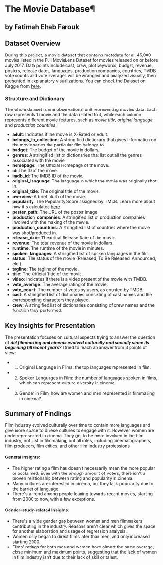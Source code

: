 # The Movie Database¶
## by Fatimah Ehab Farouk


## Dataset Overview

During this project, a movie dataset that contains metadata for all 45,000 movies listed in the Full MovieLens Dataset for movies released on or before July 2017. Data points include cast, crew, plot keywords, budget, revenue, posters, release dates, languages, production companies, countries, TMDB vote counts and vote averages will be wrangled and analyzed visually, then presented in explanatory visualizations. You can check the Dataset on Kaggle from [here](https://www.kaggle.com/rounakbanik/the-movies-dataset?select=movies_metadata.csv).

### Structure and Dictionary

The whole dataset is one observational unit representing movies data. Each row represents 1 movie and the data related to it, while each column represents different movie features, such as *movie title, original language* and *production countries*.

- **adult**: Indicates if the movie is X-Rated or Adult. 
- **belongs_to_collection**: A stringified dictionary that gives information on the movie series the particular film belongs to. 
- **budget**: The budget of the movie in dollars. 
- **genres**: A stringified list of dictionaries that list out all the genres associated with the movie. 
- **homepage**: The Official Homepage of the move. 
- **id**: The ID of the move. 
- **imdb_id**: The IMDB ID of the movie. 
- **original_language**: The language in which the movie was originally shot in. 
- **original_title**: The original title of the movie. 
- **overview**: A brief blurb of the movie. 
- **popularity**: The Popularity Score assigned by TMDB. Learn more about how it's calculated [here](https://developers.themoviedb.org/3/getting-started/popularity).
- **poster_path**: The URL of the poster image. 
- **production_companies**: A stringified list of production companies involved with the making of the movie. 
- **production_countries**: A stringified list of countries where the movie was shot/produced in. 
- **release_date**: Theatrical Release Date of the movie. 
- **revenue**: The total revenue of the movie in dollars. 
- **runtime**: The runtime of the movie in minutes. 
- **spoken_languages**: A stringified list of spoken languages in the film. 
- **status**: The status of the movie (Released, To Be Released, Announced, etc.) 
- **tagline**: The tagline of the movie. 
- **title**: The Official Title of the movie. 
- **video**: Indicates if there is a video present of the movie with TMDB. 
- **vote_average**: The average rating of the movie. 
- **vote_count**: The number of votes by users, as counted by TMDB.
- **cast**: A stringified list of dictionaries consisting of cast names and the corresponding characters they played.
- **crew**: A stringified list of dictionaries consisting of crew names and the function they performed.

## Key Insights for Presentation
The presentation focuses on cultural aspects trying to answer the question of ***did filmmaking and cinema evolved culturally and socially since its beginning till recent years?*** I tried to reach an answer from 3 points of view:
- 1. Original Language in Films: the top languages represented in film.
- 2. Spoken Languages in Film: the number of languages spoken in films, which can represent culture diversity in cinema.
- 3. Gender in Film: how are women and men represented in filmmaking in cinema?

## Summary of Findings

Film industry evolved culturally over time to contain more languages and give more space to divese cultures to engage with it. However, women are underrepresented in cinema. They got to be more involved in the film industry, not just in filmmaking, but all roles, including cinematographers, film producers, film critics, and other film industry professions.

#### General Insights:
- The higher rating a film has doesn't necessarily mean the more popular or acclaimed. Even with the *enough* amount of voters, there isn't a proven relationship between rating and popularity in cinema.
- Many cultures are interested in cinema, but they lack popularity due to the barrier of language.
- There's a trend among people leaning towards recent movies, starting from 2000 to now, with a few exceptions.

#### Gender-study-related Insights:
- There's a wide gender gap between women and men filmmakers contributing in the industry. Reasons aren't clear which gives the space for another elaboration and usage of regression analysis.
- Women only began to direct films later than men, and only increased starting 2000.
- Films' ratings for both men and women have almost the same average, close minimum and maximum points, suggesting that the lack of women in film industry isn't due to their lack of skill or talent.



